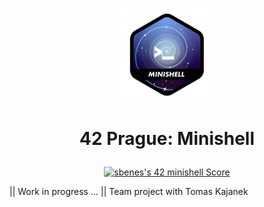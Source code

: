 <p align="center">
  <img src="0_resources/minishelln.png" />
</p>

# <p align="center">42 Prague: Minishell</p>

<p align="center"><a href="https://github.com/JaeSeoKim/badge42"><img src="https://badge42.vercel.app/api/v2/clhxhut3v002508l6ma7ao1xq/project/3104387" alt="sbenes's 42 minishell Score" /></a></p>
|| Work in progress ...
|| Team project with Tomas Kajanek 
